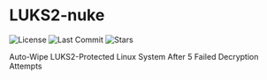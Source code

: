 # LUKS2-nuke

![License](https://img.shields.io/badge/license-MIT-green)  ![Last Commit](https://img.shields.io/github/last-commit/Pushpenderrathore/macchanger-daemon)  ![Stars](https://img.shields.io/github/stars/Pushpenderrathore/macchanger-daemon?style=social)

Auto-Wipe LUKS2-Protected Linux System After 5 Failed Decryption Attempts
